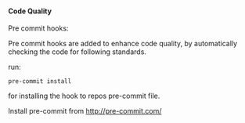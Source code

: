 #### Code Quality

Pre commit hooks:

Pre commit hooks are added to enhance code quality, by automatically checking the code for following standards.

run:

```
pre-commit install
```

for installing the hook to repos pre-commit file.

Install pre-commit from http://pre-commit.com/
